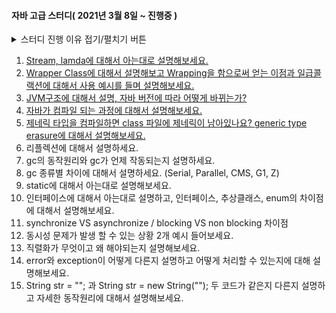 #### 자바 고급 스터디( 2021년 3월 8일 ~ 진행중 )

<details>
<summary>스터디 진행 이유 접기/펼치기 버튼</summary>
<div markdown="1">

> 최근 1~2년 정도간 매일매일 자바를 사용하고 있다.
>
> 딱히 사용하는데 문제는 없었고, 문제가 생겨도 어떠한 키워드로 검색을 해야할지 판단할 정도의 수준까지는 달성했다고 생각한다.
>
> 하지만 최근 좋은 회사에 다니는 고수 개발자분들과 대화를 하는 상황이 종종 생기는데, 그분들의 대화를 듣다보면 내가 사용하고 있는 자바와 조금은 다른 것 같다는 생각이 들곤했다.
>
> 그래서 좀 더 deep 하고 고오오~~급 내용들을 공부해야 겠다는 생각을 하였고 자바 고급내용 스터디를 구성하였고 주제를 정해보았다.
>
> 주제는 평소 자바를 사용하면서 궁금했지만 깊이있게 공부하지 않았던 부분과 현직 개발자분들께서 추천해주신 주제, 구글에 자바고급이라고 치면 공통적으로 많이 나오는 주제들로 선정하였다.
>
> 아래 목록에서 1번부터 1주일에 하나씩 공부하고 내용정리를 할 계획이다.
</div>
</details>

1. [Stream, lamda에 대해서 아는대로 설명해보세요.](https://ckdgus.tistory.com/81)
1. [Wrapper Class에 대해서 설명해보고 Wrapping을 함으로써 얻는 이점과 일급콜랙션에 대해서 사용 예시를 들며 설명해보세요.
   ](https://ckdgus.tistory.com/83)
1. [JVM구조에 대해서 설명, 자바 버전에 따라 어떻게 바뀌는가?](https://ckdgus.tistory.com/86)
1. [자바가 컴파일 되는 과정에 대해서 설명해보세요.](https://ckdgus.tistory.com/87)
1. [제네릭 타입을 컴파일하면 class 파일에 제네릭이 남아있나요? generic type erasure에 대해서 설명해보세요.](https://ckdgus.tistory.com/88)
1. 리플렉션에 대해서 설명하세요.
1. gc의 동작원리와 gc가 언제 작동되는지 설명하세요.
1. gc 종류별 차이에 대해서 설명하세요. (Serial, Parallel, CMS, G1, Z)
1. static에 대해서 아는대로 설명해보세요.
1. 인터페이스에 대해서 아는대로 설명하고, 인터페이스, 추상클래스, enum의 차이점에 대해서 설명해보세요.
1. synchronize VS asynchronize / blocking VS non blocking 차이점
1. 동시성 문제가 발생 할 수 있는 상황 2개 예시 들어보세요.
1. 직렬화가 무엇이고 왜 해야되는지 설명해보세요.
1. error와 exception이 어떻게 다른지 설명하고 어떻게 처리할 수 있는지에 대해 설명해보세요.
1. String str = ""; 과 String str = new String(""); 두 코드가 같은지 다른지 설명하고 자세한 동작원리에 대해서 설명해보세요.